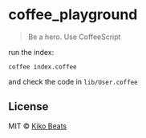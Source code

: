 # coffee_playground

> Be a hero. Use CoffeeScript

run the index:

```
coffee index.coffee
```

and check the code in `lib/User.coffee`

## License

MIT © [Kiko Beats](http://www.kikobeats.com)


